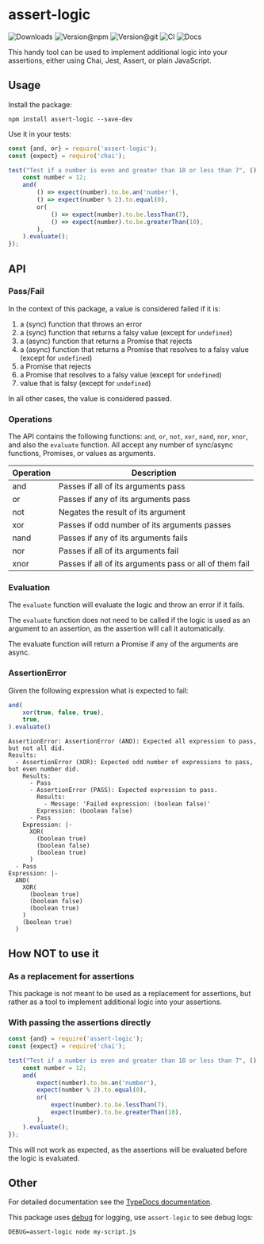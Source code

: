 # assert-logic

![Downloads](https://img.shields.io/npm/dw/assert-logic?style=flat-square) ![Version@npm](https://img.shields.io/npm/v/assert-logic?label=version%40npm&style=flat-square) ![Version@git](https://img.shields.io/github/package-json/v/szikszail/assert-logic/main?label=version%40git&style=flat-square) ![CI](https://img.shields.io/github/actions/workflow/status/szikszail/assert-logic/ci.yml?branch=main&label=ci&style=flat-square) ![Docs](https://img.shields.io/github/actions/workflow/status/szikszail/assert-logic/docs.yml?branch=main&label=docs&style=flat-square)

This handy tool can be used to implement additional logic into your assertions, either using Chai, Jest, Assert, or
plain JavaScript.

## Usage

Install the package:

```shell
npm install assert-logic --save-dev
```

Use it in your tests:

```javascript
const {and, or} = require('assert-logic');
const {expect} = require('chai');

test("Test if a number is even and greater than 10 or less than 7", () => {
    const number = 12;
    and(
        () => expect(number).to.be.an('number'),
        () => expect(number % 2).to.equal(0),
        or(
            () => expect(number).to.be.lessThan(7),
            () => expect(number).to.be.greaterThan(10),
        ),
    ).evaluate();
});
```

## API

### Pass/Fail

In the context of this package, a value is considered failed if it is:

1. a (sync) function that throws an error
2. a (sync) function that returns a falsy value (except for `undefined`)
3. a (async) function that returns a Promise that rejects
4. a (async) function that returns a Promise that resolves to a falsy value (except for `undefined`)
5. a Promise that rejects
6. a Promise that resolves to a falsy value (except for `undefined`)
7. value that is falsy (except for `undefined`)

In all other cases, the value is considered passed.

### Operations

The API contains the following functions: `and`, `or`, `not`, `xor`, `nand`, `nor`, `xnor`, and also the `evaluate`
function. All accept any number of sync/async functions, Promises, or values as arguments.

| Operation | Description                                             |
|-----------|---------------------------------------------------------|
| and       | Passes if all of its arguments pass                     |
| or        | Passes if any of its arguments pass                     |
| not       | Negates the result of its argument                      |
| xor       | Passes if odd number of its arguments passes            |
| nand      | Passes if any of its arguments fails                    |
| nor       | Passes if all of its arguments fail                     |
| xnor      | Passes if all of its arguments pass or all of them fail |

### Evaluation

The `evaluate` function will evaluate the logic and throw an error if it fails.

The `evaluate` function does not need to be called if the logic is used as an argument to an assertion, as the assertion
will call it automatically.

The evaluate function will return a Promise if any of the arguments are async.

### AssertionError

Given the following expression what is expected to fail:
```javascript
and(
    xor(true, false, true),
    true,
).evaluate()
```

```
AssertionError: AssertionError (AND): Expected all expression to pass, but not all did.
Results:
  - AssertionError (XOR): Expected odd number of expressions to pass, but even number did.
    Results:
      - Pass
      - AssertionError (PASS): Expected expression to pass.
        Results:
          - Message: 'Failed expression: (boolean false)'
        Expression: (boolean false)
      - Pass
    Expression: |-
      XOR(
        (boolean true)
        (boolean false)
        (boolean true)
      )
  - Pass
Expression: |-
  AND(
    XOR(
      (boolean true)
      (boolean false)
      (boolean true)
    )
    (boolean true)
  )
```

## How NOT to use it

### As a replacement for assertions

This package is not meant to be used as a replacement for assertions, but rather as a tool to implement additional logic
into your assertions.

### With passing the assertions directly

```javascript
const {and} = require('assert-logic');
const {expect} = require('chai');

test("Test if a number is even and greater than 10 or less than 7", () => {
    const number = 12;
    and(
        expect(number).to.be.an('number'),
        expect(number % 2).to.equal(0),
        or(
            expect(number).to.be.lessThan(7),
            expect(number).to.be.greaterThan(10),
        ),
    ).evaluate();
});
```

This will not work as expected, as the assertions will be evaluated before the logic is evaluated.

## Other

For detailed documentation see the [TypeDocs documentation](https://szikszail.github.io/assert-logic/).

This package uses [debug](https://www.npmjs.com/package/debug) for logging, use `assert-logic` to see debug logs:

```shell
DEBUG=assert-logic node my-script.js
```
